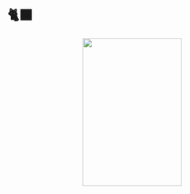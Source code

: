 # 🐈‍⬛
<p align="center">
      <img width="200" height="300" src="https://psv4.userapi.com/s/v1/d/pgoHXq7Vq2CJSN2K9ulDS7hOUrmhEAZu4kgYKUxjCaITYNRkvBSlbN70XdDK8lCbjY1ktp8vu-1REBv1TkpRGvxqYxdfPpI1rjFI-45zphaRrcyvUiNHIA/Bez_nazvania22_20250411191627.png">
</p>
<h4 align="center">
